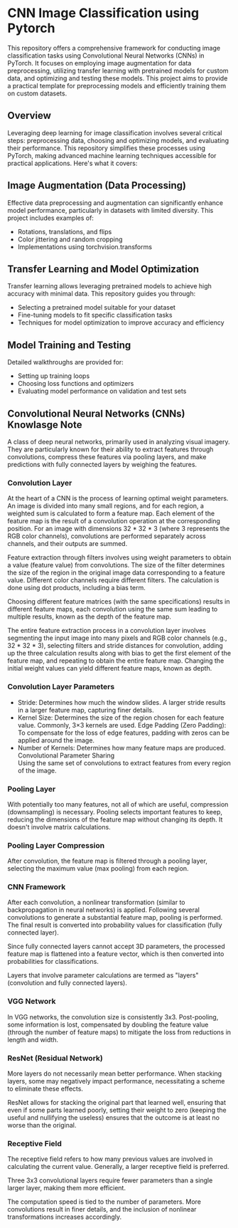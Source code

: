 # CNN Image Classification using Pytorch
This repository offers a comprehensive framework for conducting image classification tasks using Convolutional Neural Networks (CNNs) in PyTorch. It focuses on employing image augmentation for data preprocessing, utilizing transfer learning with pretrained models for custom data, and optimizing and testing these models. This project aims to provide a practical template for preprocessing models and efficiently training them on custom datasets.


## Overview

Leveraging deep learning for image classification involves several critical steps: preprocessing data, choosing and optimizing models, and evaluating their performance. This repository simplifies these processes using PyTorch, making advanced machine learning techniques accessible for practical applications. Here's what it covers:


## Image Augmentation (Data Processing)

Effective data preprocessing and augmentation can significantly enhance model performance, particularly in datasets with limited diversity. This project includes examples of:  

- Rotations, translations, and flips
- Color jittering and random cropping
- Implementations using torchvision.transforms

## Transfer Learning and Model Optimization
Transfer learning allows leveraging pretrained models to achieve high accuracy with minimal data. This repository guides you through:  

- Selecting a pretrained model suitable for your dataset
- Fine-tuning models to fit specific classification tasks
- Techniques for model optimization to improve accuracy and efficiency

## Model Training and Testing
Detailed walkthroughs are provided for:

- Setting up training loops
- Choosing loss functions and optimizers
- Evaluating model performance on validation and test sets


## Convolutional Neural Networks (CNNs) Knowlasge Note
A class of deep neural networks, primarily used in analyzing visual imagery. They are particularly known for their ability to extract features through convolutions, compress these features via pooling layers, and make predictions with fully connected layers by weighing the features.

### Convolution Layer
At the heart of a CNN is the process of learning optimal weight parameters. An image is divided into many small regions, and for each region, a weighted sum is calculated to form a feature map. Each element of the feature map is the result of a convolution operation at the corresponding position. For an image with dimensions 32 * 32 * 3 (where 3 represents the RGB color channels), convolutions are performed separately across channels, and their outputs are summed.  

Feature extraction through filters involves using weight parameters to obtain a value (feature value) from convolutions. The size of the filter determines the size of the region in the original image data corresponding to a feature value. Different color channels require different filters. The calculation is done using dot products, including a bias term.  

Choosing different feature matrices (with the same specifications) results in different feature maps, each convolution using the same sum leading to multiple results, known as the depth of the feature map.  

The entire feature extraction process in a convolution layer involves segmenting the input image into many pixels and RGB color channels (e.g., 32 * 32 * 3), selecting filters and stride distances for convolution, adding up the three calculation results along with bias to get the first element of the feature map, and repeating to obtain the entire feature map. Changing the initial weight values can yield different feature maps, known as depth.

### Convolution Layer Parameters
- Stride: Determines how much the window slides. A larger stride results in a larger feature map, capturing finer details.
- Kernel Size: Determines the size of the region chosen for each feature value. Commonly, 3×3 kernels are used.
Edge Padding (Zero Padding): To compensate for the loss of edge features, padding with zeros can be applied around the image.
- Number of Kernels: Determines how many feature maps are produced.  
Convolutional Parameter Sharing  
Using the same set of convolutions to extract features from every region of the image.

### Pooling Layer
With potentially too many features, not all of which are useful, compression (downsampling) is necessary. Pooling selects important features to keep, reducing the dimensions of the feature map without changing its depth. It doesn't involve matrix calculations.

### Pooling Layer Compression
After convolution, the feature map is filtered through a pooling layer, selecting the maximum value (max pooling) from each region.  

### CNN Framework
After each convolution, a nonlinear transformation (similar to backpropagation in neural networks) is applied. Following several convolutions to generate a substantial feature map, pooling is performed. The final result is converted into probability values for classification (fully connected layer).  

Since fully connected layers cannot accept 3D parameters, the processed feature map is flattened into a feature vector, which is then converted into probabilities for classifications.   

Layers that involve parameter calculations are termed as "layers" (convolution and fully connected layers).

### VGG Network
In VGG networks, the convolution size is consistently 3x3. Post-pooling, some information is lost, compensated by doubling the feature value (through the number of feature maps) to mitigate the loss from reductions in length and width.  

### ResNet (Residual Network)
More layers do not necessarily mean better performance. When stacking layers, some may negatively impact performance, necessitating a scheme to eliminate these effects.  

ResNet allows for stacking the original part that learned well, ensuring that even if some parts learned poorly, setting their weight to zero (keeping the useful and nullifying the useless) ensures that the outcome is at least no worse than the original.  

### Receptive Field
The receptive field refers to how many previous values are involved in calculating the current value. Generally, a larger receptive field is preferred.  

Three 3x3 convolutional layers require fewer parameters than a single larger layer, making them more efficient.  

The computation speed is tied to the number of parameters. More convolutions result in finer details, and the inclusion of nonlinear transformations increases accordingly.  